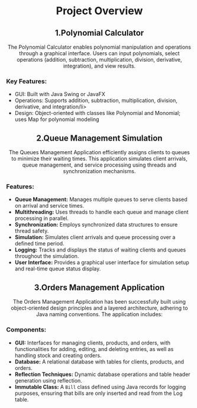 <h1 align="center">Project Overview</h1>

<h2 align="center">1.Polynomial Calculator</h2>

<p align="center">
The Polynomial Calculator enables polynomial manipulation and operations through a graphical interface. Users can input polynomials, select operations (addition, subtraction, multiplication, division, derivative, integration), and view results.
</p>

<h3>Key Features:</h3>
<ul>
  <li>GUI: Built with Java Swing or JavaFX</li>
  <li>Operations: Supports addition, subtraction, multiplication, division, derivative, and integration/li>
  <li>Design: Object-oriented with classes like Polynomial and Monomial; uses Map for polynomial modeling</li>
</ul>

<h2 align="center">2.Queue Management Simulation</h2>

<p align="center">
The Queues Management Application efficiently assigns clients to queues to minimize their waiting times. This application simulates client arrivals, queue management, and service processing using threads and synchronization mechanisms.
</p>

<h3>Features:</h3>
<ul>
  <li><strong>Queue Management:</strong> Manages multiple queues to serve clients based on arrival and service times.</li>
  <li><strong>Multithreading:</strong> Uses threads to handle each queue and manage client processing in parallel.</li>
  <li><strong>Synchronization:</strong> Employs synchronized data structures to ensure thread safety.</li>
  <li><strong>Simulation:</strong> Simulates client arrivals and queue processing over a defined time period.</li>
  <li><strong>Logging:</strong> Tracks and displays the status of waiting clients and queues throughout the simulation.</li>
  <li><strong>User Interface:</strong> Provides a graphical user interface for simulation setup and real-time queue status display.</li>
</ul>

<h2 align="center">3.Orders Management Application</h2>

<p align="center">
The Orders Management Application has been successfully built using object-oriented design principles and a layered architecture, adhering to Java naming conventions. The application includes:
</p>

<h3>Components:</h3>
<ul>
  <li><strong>GUI:</strong> Interfaces for managing clients, products, and orders, with functionalities for adding, editing, and deleting entries, as well as handling stock and creating orders.</li>
  <li><strong>Database:</strong> A relational database with tables for clients, products, and orders.</li>
  <li><strong>Reflection Techniques:</strong> Dynamic database operations and table header generation using reflection.</li>
  <li><strong>Immutable Class:</strong> A <code>Bill</code> class defined using Java records for logging purposes, ensuring that bills are only inserted and read from the Log table.</li>
</ul>
